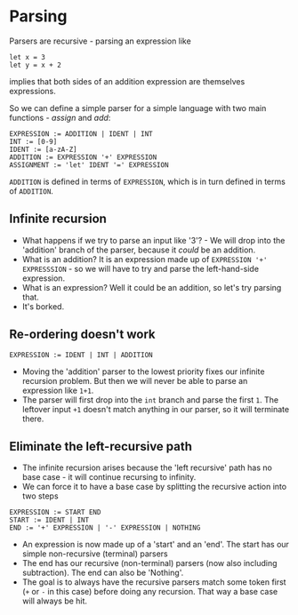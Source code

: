 # Parsing

Parsers are recursive - parsing an expression like 

```
let x = 3
let y = x + 2
```

implies that both sides of an addition expression are themselves expressions.

So we can define a simple parser for a simple language with two main functions - *assign* and *add*:

```
EXPRESSION := ADDITION | IDENT | INT
INT := [0-9]
IDENT := [a-zA-Z]
ADDITION := EXPRESSION '+' EXPRESSION
ASSIGNMENT := 'let' IDENT '=' EXPRESSION
```

`ADDITION` is defined in terms of `EXPRESSION`, which is in turn defined in terms of `ADDITION`.

## Infinite recursion

- What happens if we try to parse an input like '3'? - We will drop into the 'addition' branch of the parser, because it *could* be an addition.
- What is an addition? It is an expression made up of `EXPRESSION '+' EXPRESSSION` - so we will have to try and parse the left-hand-side expression. 
- What is an expression? Well it could be an addition, so let's try parsing that. 
- It's borked.

## Re-ordering doesn't work

```
EXPRESSION := IDENT | INT | ADDITION
```

- Moving the 'addition' parser to the lowest priority fixes our infinite recursion problem. But then we will never be able to parse an expression like `1+1`. 
- The parser will first drop into the `int` branch and parse the first `1`. The leftover input `+1` doesn't match anything in our parser, so it will terminate there. 

## Eliminate the left-recursive path

- The infinite recursion arises because the 'left recursive' path has no base case - it will continue recursing to infinity.
- We can force it to have a base case by splitting the recursive action into two steps

```
EXPRESSION := START END
START := IDENT | INT
END := '+' EXPRESSION | '-' EXPRESSION | NOTHING
```

- An expression is now made up of a 'start' and an 'end'. The start has our simple non-recursive (terminal) parsers
- The end has our recursive (non-terminal) parsers (now also including subtraction). The end can also be 'Nothing'.
- The goal is to always have the recursive parsers match some token first (`+` or `-` in this case) before doing any recursion. That way a base case will always be hit. 